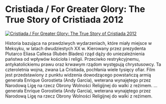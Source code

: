 Cristiada / For Greater Glory: The True Story of Cristiada 2012 
=============
[![Cristiada / For Greater Glory: The True Story of Cristiada 2012 ](http://vidos.pl/images/player.gif)](http://vidos.pl/cristiada-for-greater-glory-the-true-story-of-cristiada-2012)

 Historia bazująca na prawdziwych wydarzeniach, które miały miejsce w Meksyku, w latach dwudziestych XX w. Kierowany przez prezydenta Plutarco Eliasa Callesa (Rubén Blades) rząd dąży do uniezależnienia państwa od wpływów kościoła i religii. Przeciwko restrykcyjnemu, antykatolickiemu prawu oraz krwawym rządom występują chrystusowcy. Ta czteroletnia wojna, zwana La Cristiada, pochłania wiele tysięcy ofiar. Film jest przedstawiony z punktu widzenia dowodzącego powstańczą armią generała Enrique Gorostieta (Andy Garcia), weterana wynajętego przez Narodową Ligę na rzecz Obrony Wolności Religijnej do walki z reżimem.   ... generała Enrique Gorostieta (Andy Garcia), weterana wynajętego przez Narodową Ligę na rzecz Obrony Wolności Religijnej do walki z reżimem.
